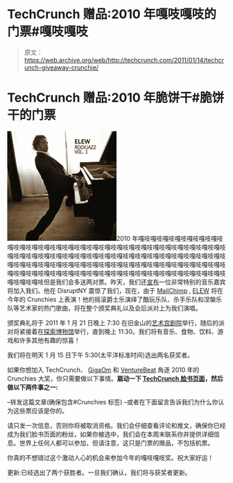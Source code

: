 # TechCrunch 赠品:2010 年嘎吱嘎吱的门票#嘎吱嘎吱

> 原文：<https://web.archive.org/web/http://techcrunch.com/2011/01/14/techcrunch-giveaway-crunchie/>

# TechCrunch 赠品:2010 年脆饼干#脆饼干的门票

[![](img/c0464990dfa00e60834235d154d3e159.png "image002")](https://web.archive.org/web/20230202232925/https://techcrunch.com/wp-content/uploads/2011/01/image002.jpeg)2010 年嘎吱嘎吱嘎吱嘎吱嘎吱嘎吱嘎吱嘎吱嘎吱嘎吱嘎吱嘎吱嘎吱嘎吱嘎吱嘎吱嘎吱嘎吱嘎吱嘎吱嘎吱嘎吱嘎吱嘎吱嘎吱嘎吱嘎吱嘎吱嘎吱嘎吱嘎吱嘎吱嘎吱嘎吱嘎吱嘎吱嘎吱嘎吱嘎吱嘎吱嘎吱嘎吱嘎吱嘎吱嘎吱嘎吱嘎吱嘎吱嘎吱嘎吱嘎吱嘎吱嘎吱嘎吱嘎吱嘎吱嘎吱嘎吱嘎吱嘎吱嘎吱嘎吱嘎吱嘎吱嘎吱嘎吱嘎吱嘎吱嘎吱嘎吱嘎吱嘎吱嘎吱嘎吱嘎吱嘎吱嘎吱嘎吱嘎吱嘎吱嘎吱嘎吱但是我们会多送两对票。昨天，我们还[宣布](https://web.archive.org/web/20230202232925/https://techcrunch.com/2011/01/12/more-crunchies-tix-get-em-while-theyre-hot-plus-a-special-musical-guest/)一位非常特别的音乐嘉宾将加入我们。他在 DisruptNY 震惊了我们，现在，由于 [MailChimp](https://web.archive.org/web/20230202232925/http://www.mailchimp.com/) , [ELEW](https://web.archive.org/web/20230202232925/http://elewrockjazz.com/) 将在今年的 Crunchies 上表演！他的摇滚爵士乐演绎了酷玩乐队、杀手乐队和涅槃乐队等艺术家的热门歌曲，将在整个颁奖典礼以及会后派对上为我们演唱。

颁奖典礼将于 2011 年 1 月 21 日晚上 7:30 在旧金山的[艺术宫剧院](https://web.archive.org/web/20230202232925/http://www.palaceoffinearts.org/)举行，随后的派对将紧接着在[探索博物馆](https://web.archive.org/web/20230202232925/http://www.exploratorium.edu/)举行，直到晚上 11:30。我们将有音乐、食物、饮料、游戏和许多其他有趣的惊喜！

我们将在明天 1 月 15 日下午 5:30(太平洋标准时间)选出两名获奖者。

如果你想加入 TechCrunch、 [GigaOm](https://web.archive.org/web/20230202232925/http://gigaom.com/) 和 [VentureBeat](https://web.archive.org/web/20230202232925/http://venturebeat.com/) 角逐 2010 年的 Crunchies 大奖，你只需要做以下事情。**扇动一下 [TechCrunch 脸书页面](https://web.archive.org/web/20230202232925/http://www.facebook.com/techcrunch)，然后做以下两件事之一:**

–转发这篇文章(确保包含#Crunchies 标签)
–或者在下面留言告诉我们为什么你认为这些票应该是你的。

请只发一次信息，否则你将被取消资格。我们会仔细查看评论和推文，确保你已经成为我们脸书页面的粉丝，如果你被选中，我们会在本周末联系你并提供详细信息。世界上任何人都可以参加，但请注意，这只是门票的赠品，不包括机票。

你真的不想错过这个激动人心的机会来参加今年的嘎吱嘎吱奖。祝大家好运！

更新:已经选出了两个获胜者。一旦我们确认，我们将与获奖者更新。